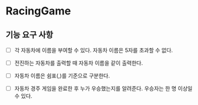 # RacingGame

## 기능 요구 사항
- [ ] 각 자동차에 이름을 부여할 수 있다. 자동차 이름은 5자를 초과할 수 없다.
- [ ] 전진하는 자동차를 출력할 때 자동차 이름을 같이 출력한다.
- [ ] 자동차 이름은 쉼표(,)를 기준으로 구분한다.
- [ ] 자동차 경주 게임을 완료한 후 누가 우승했는지를 알려준다. 우승자는 한 명 이상일 수 있다.

